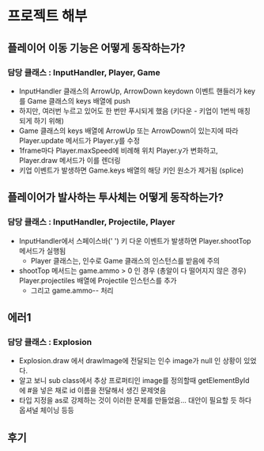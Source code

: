 # 프로젝트 해부
## 플레이어 이동 기능은 어떻게 동작하는가?
### 담당 클래스 : InputHandler, Player, Game
- InputHandler 클래스의 ArrowUp, ArrowDown keydown 이벤트 핸들러가 key를 Game 클래스의 keys 배열에 push
- 하지만, 여러번 누르고 있어도 한 번만 푸시되게 했음 (키다운 - 키업이 1번씩 매칭되게 하기 위해)
- Game 클래스의 keys 배열에 ArrowUp 또는 ArrowDown이 있는지에 따라 Player.update 메서드가 Player.y를 수정
- 1frame마다 Player.maxSpeed에 비례해 위치 Player.y가 변화하고, Player.draw 메서드가 이를 렌더링
- 키업 이벤트가 발생하면 Game.keys 배열의 해당 키인 원소가 제거됨 (splice)

## 플레이어가 발사하는 투사체는 어떻게 동작하는가?
### 담당 클래스 : InputHandler, Projectile, Player
- InputHandler에서 스페이스바(' ') 키 다운 이벤트가 발생하면 Player.shootTop 메서드가 실행됨
  - Player 클래스는, 인수로 Game 클래스의 인스턴스를 받음에 주의
- shootTop 메서드는 game.ammo > 0 인 경우 (총알이 다 떨어지지 않은 경우) Player.projectiles 배열에 Projectile 인스턴스를 추가
  - 그리고 game.ammo-- 처리

## 에러1
### 담당 클래스 : Explosion
- Explosion.draw 에서 drawImage에 전달되는 인수 image가 null 인 상황이 있었다.
- 알고 보니 sub class에서 추상 프로퍼티인 image를 정의할때 getElementById 에 #을 넣은 채로 id 이름을 전달해서 생긴 문제엿음
- 타입 지정을 as로 강제하는 것이 이러한 문제를 만들었음... 대안이 필요할 듯 하다 옵셔널 체이닝 등등


## 후기
### 